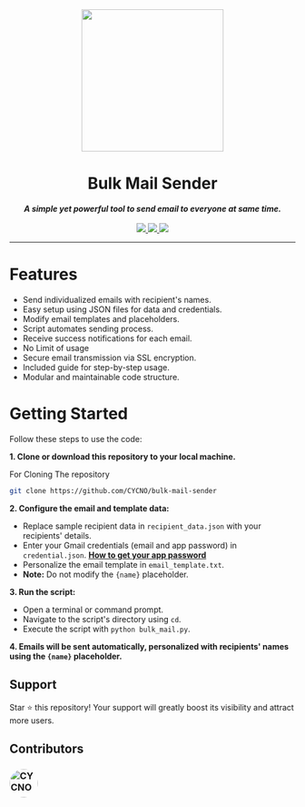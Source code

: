 <div align="center">
<img src="https://www.mediafire.com/convkey/e6dd/sw86n83zla0fmdr7g.jpg" height="250" >  
<h1 align="center">Bulk Mail Sender</h1>
<strong><i>A simple yet powerful tool to send email to everyone at same time.</i></strong>
<br>
<br>
<a href="https://www.python.org/">
<img src="https://img.shields.io/badge/MADE%20WITH-PYTHON-red?logoColor=red&logo=Python&style=for-the-badge">
</a>
<a href="/">
<img src="https://img.shields.io/badge/version-0.1-blue?logo=adguard&style=for-the-badge">
</a>
<a href="/graphs/contributors">
<img src="https://img.shields.io/github/contributors/CYCNO/bulk-mail-sender?style=for-the-badge&color=green&logo=GitHub">
</a>
</div>

---
# Features
- Send individualized emails with recipient's names.
- Easy setup using JSON files for data and credentials.
- Modify email templates and placeholders.
- Script automates sending process.
- Receive success notifications for each email.
- No Limit of usage
- Secure email transmission via SSL encryption.
- Included guide for step-by-step usage.
- Modular and maintainable code structure.

# Getting Started

Follow these steps to use the code:

**1. Clone or download this repository to your local machine.**

  For Cloning The repository
  ```bash
  git clone https://github.com/CYCNO/bulk-mail-sender
  ```

**2. Configure the email and template data:**
   - Replace sample recipient data in `recipient_data.json` with your recipients' details.
   - Enter your Gmail credentials (email and app password) in `credential.json`. **[How to get your app password](https://www.youtube.com/watch?v=J4CtP1MBtOE)**
   - Personalize the email template in `email_template.txt`. 
   - **Note:** Do not modify the `{name}` placeholder.

**3. Run the script:**
   - Open a terminal or command prompt.
   - Navigate to the script's directory using `cd`.
   - Execute the script with `python bulk_mail.py`.

**4. Emails will be sent automatically, personalized with recipients' names using the `{name}` placeholder.**

## Support
Star ⭐ this repository! Your support will greatly boost its visibility and attract more users.

## Contributors
### <a href="https://github.com/CYCNO"><img src="https://avatars.githubusercontent.com/u/90704569?v=4" alt="CYCNO" width="50" height="50" style="border-radius: 50%;"></a>
